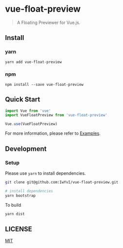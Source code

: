# vue-float-preview

> A Floating Previewer for Vue.js.

## Install

### yarn

```bash
yarn add vue-float-preview
```

### npm

```
npm install --save vue-float-preview 
```

## Quick Start

```javascript
import Vue from 'vue'
import VueFloatPreview from 'vue-float-preview'

Vue.use(VueFloatPreview)
```

For more information, please refer to [Examples](https://www.iwyvi.com/vue-float-preview/).

## Development

### Setup

Please use `yarn` to install dependencies.

```bash
git clone git@github.com:IwYvI/vue-float-preview.git

# install dependencies
yarn bootstrap
```

To build

```bash
yarn dist
```

## LICENSE
[MIT](https://github.com/IwYvI/vue-float-preview/blob/master/LICENSE)
